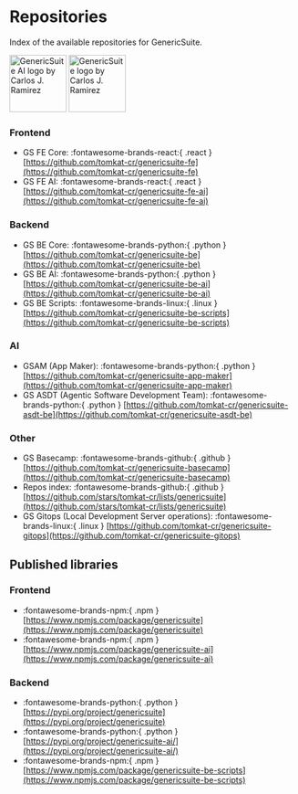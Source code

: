# Repositories

Index of the available repositories for GenericSuite.

<img 
    width="100"
    height="100"
    src="../images/gs_ai_logo_circle.svg"
    title="GenericSuite AI logo by Carlos J. Ramirez"
/>
<img 
    width="100"
    height="100"
    src="../images/gs_logo_circle.svg"
    title="GenericSuite logo by Carlos J. Ramirez"
/>

### Frontend

* GS FE Core: :fontawesome-brands-react:{ .react } [https://github.com/tomkat-cr/genericsuite-fe](https://github.com/tomkat-cr/genericsuite-fe)
* GS FE AI: :fontawesome-brands-react:{ .react } [https://github.com/tomkat-cr/genericsuite-fe-ai](https://github.com/tomkat-cr/genericsuite-fe-ai)

### Backend

* GS BE Core: :fontawesome-brands-python:{ .python } [https://github.com/tomkat-cr/genericsuite-be](https://github.com/tomkat-cr/genericsuite-be)
* GS BE AI: :fontawesome-brands-python:{ .python } [https://github.com/tomkat-cr/genericsuite-be-ai](https://github.com/tomkat-cr/genericsuite-be-ai)
* GS BE Scripts: :fontawesome-brands-linux:{ .linux } [https://github.com/tomkat-cr/genericsuite-be-scripts](https://github.com/tomkat-cr/genericsuite-be-scripts)

### AI

* GSAM (App Maker): :fontawesome-brands-python:{ .python } [https://github.com/tomkat-cr/genericsuite-app-maker](https://github.com/tomkat-cr/genericsuite-app-maker)
* GS ASDT (Agentic Software Development Team): :fontawesome-brands-python:{ .python } [https://github.com/tomkat-cr/genericsuite-asdt-be](https://github.com/tomkat-cr/genericsuite-asdt-be)

### Other

* GS Basecamp: :fontawesome-brands-github:{ .github } [https://github.com/tomkat-cr/genericsuite-basecamp](https://github.com/tomkat-cr/genericsuite-basecamp)
* Repos index: :fontawesome-brands-github:{ .github } [https://github.com/stars/tomkat-cr/lists/genericsuite](https://github.com/stars/tomkat-cr/lists/genericsuite)
* GS Gitops (Local Development Server operations): :fontawesome-brands-linux:{ .linux } [https://github.com/tomkat-cr/genericsuite-gitops](https://github.com/tomkat-cr/genericsuite-gitops)

## Published libraries

### Frontend

* :fontawesome-brands-npm:{ .npm } [https://www.npmjs.com/package/genericsuite](https://www.npmjs.com/package/genericsuite)
* :fontawesome-brands-npm:{ .npm } [https://www.npmjs.com/package/genericsuite-ai](https://www.npmjs.com/package/genericsuite-ai)

### Backend

* :fontawesome-brands-python:{ .python } [https://pypi.org/project/genericsuite](https://pypi.org/project/genericsuite)
* :fontawesome-brands-python:{ .python } [https://pypi.org/project/genericsuite-ai/](https://pypi.org/project/genericsuite-ai/)
* :fontawesome-brands-npm:{ .npm } [https://www.npmjs.com/package/genericsuite-be-scripts](https://www.npmjs.com/package/genericsuite-be-scripts)
